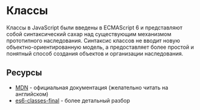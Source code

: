 # Классы

Классы в JavaScript были введены в ECMAScript 6 и представляют собой синтаксический сахар над существующим механизмом прототипного наследования. Синтаксис классов не вводит новую объектно-ориентированную модель, а предоставляет более простой и понятный способ создания объектов и организации наследования.

## Ресурсы
- [MDN](https://developer.mozilla.org/en-US/docs/Web/JavaScript/Reference/Classes) - официальная документация (желательно читать на английском)
- [es6-classes-final](http://2ality.com/2015/02/es6-classes-final.html) - более детальный разбор 
